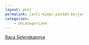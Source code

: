 ```yaml
---
layout: post
permalink: /arti-mimpi-pindah-kerja/
categories:
    - Uncategorized
---
```


[Baca Selengkapnya](/08)
